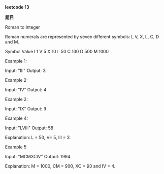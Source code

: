 **leetcode 13**

**题目**

Roman to Integer

Roman numerals are represented by seven different symbols: I, V, X, L, C, D and M.

Symbol       Value
I             1
V             5
X             10
L             50
C             100
D             500
M             1000

Example 1:

Input: "III"
Output: 3

Example 2:

Input: "IV"
Output: 4

Example 3:

Input: "IX"
Output: 9

Example 4:

Input: "LVIII"
Output: 58

Explanation: L = 50, V= 5, III = 3.

Example 5:

Input: "MCMXCIV"
Output: 1994

Explanation: M = 1000, CM = 900, XC = 90 and IV = 4.